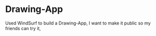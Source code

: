 # Drawing-App
Used WindSurf to build a Drawing-App, I want to make it public so my friends can try it,

